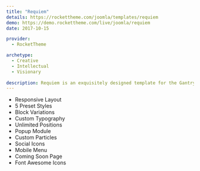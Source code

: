 ```yaml
---
title: "Requiem"
details: https://rockettheme.com/joomla/templates/requiem
demo: https://demo.rockettheme.com/live/joomla/requiem
date: 2017-10-15

provider: 
  - RocketTheme

archetype:
  - Creative
  - Intellectual
  - Visionary
  
description: Requiem is an exquisitely designed template for the Gantry 5 template framework, offering a fixed side position, for the logo and other elements. Easy to style, configure and customize through an advanced, user friendly and modern interface.
---
```


* Responsive Layout
* 5 Preset Styles
* Block Variations
* Custom Typography
* Unlimited Positions
* Popup Module
* Custom Particles
* Social Icons
* Mobile Menu
* Coming Soon Page
* Font Awesome Icons	